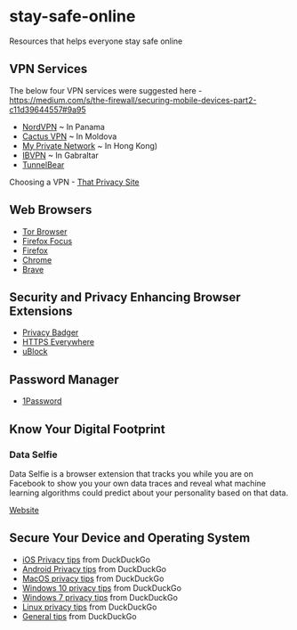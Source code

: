 # stay-safe-online
Resources that helps everyone stay safe online

## VPN Services

The below four VPN services were suggested here - https://medium.com/s/the-firewall/securing-mobile-devices-part2-c11d39644557#9a95

* [NordVPN](https://go.nordvpn.net/SHMV) ~ In Panama
* [Cactus VPN](http://bit.ly/VPN-Cactus) ~ In Moldova
* [My Private Network](http://bit.ly/VPN-MPN) ~ In Hong Kong)
* [IBVPN](http://bit.ly/VPN-IB) ~ In Gabraltar
* [TunnelBear](https://www.tunnelbear.com/)

Choosing a VPN - [That Privacy Site](https://thatoneprivacysite.net/choosing-the-best-vpn-for-you/)

## Web Browsers

* [Tor Browser](https://www.torproject.org/projects/torbrowser.html)
* [Firefox Focus](https://www.mozilla.org/en-US/firefox/mobile/)
* [Firefox](https://www.mozilla.org/en-US/firefox/)
* [Chrome](https://www.google.com/intl/en/chrome/browser/)
* [Brave](https://www.brave.com/)

## Security and Privacy Enhancing Browser Extensions

* [Privacy Badger](https://www.eff.org/privacybadger)
* [HTTPS Everywhere](https://www.eff.org/https-everywhere)
* [uBlock](https://www.ublock.org/)

## Password Manager

* [1Password](https://1password.com/)

## Know Your Digital Footprint

### Data Selfie

Data Selfie is a browser extension that tracks you while you are on Facebook to show you your own data traces and reveal what machine learning algorithms could predict about your personality based on that data.

[Website](http://www.dataselfie.it/#/)

## Secure Your Device and Operating System

* [iOS Privacy tips](https://spreadprivacy.com/iphone-privacy-tips/) from DuckDuckGo
* [Android Privacy tips](https://spreadprivacy.com/android-privacy-tips/) from DuckDuckGo
* [MacOS privacy tips](https://spreadprivacy.com/mac-privacy-tips/) from DuckDuckGo
* [Windows 10 privacy tips](https://spreadprivacy.com/windows-10-privacy-tips/) from DuckDuckGo
* [Windows 7 privacy tips](https://spreadprivacy.com/windows-7-privacy-tips/) from DuckDuckGo
* [Linux privacy tips](https://spreadprivacy.com/linux-privacy-tips/) from DuckDuckGo
* [General tips](https://spreadprivacy.com/device-privacy-protection/) from DuckDuckGo
